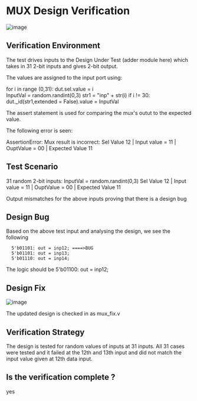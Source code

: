 # MUX Design Verification

![image](https://user-images.githubusercontent.com/46755232/182206490-a1e66337-a235-4c15-b7c1-cc17f1c68166.png)

## Verification Environment

The test drives inputs to the Design Under Test (adder module here) which takes in 31 2-bit inputs  and gives 2-bit output.

The values are assigned to the input port using:

 for i in range (0,31):
        dut.sel.value = i  
        InputVal = random.randint(0,3)
        str1 =  "inp" + str(i)
        if i != 30:
            dut._id(str1,extended = False).value = InputVal
            
The assert statement is used for comparing the mux's outut to the expected value.

The following error is seen:            

AssertionError: Mux result is incorrect: Sel Value 12 |  Input value = 11 | OuptValue = 00 |  Expected Value 11

## Test Scenario

31 random 2-bit inputs: InputVal = random.randint(0,3)
Sel Value 12 |  Input value = 11 | 
OuptValue = 00 | 
Expected Value 11

Output mismatches for the above inputs proving that there is a design bug

## Design Bug
Based on the above test input and analysing the design, we see the following

      5'b01101: out = inp12; ====>BUG
      5'b01101: out = inp13;
      5'b01110: out = inp14;
      
The logic should be   5'b01100: out = inp12;

## Design Fix

![image](https://user-images.githubusercontent.com/46755232/182208595-26f3b041-1786-445e-9ff7-fc4ef859f22d.png)

The updated design is checked in as mux_fix.v

## Verification Strategy
The design is tested for random values of inputs at 31 inputs. All 31 cases were tested and it failed at the 12th and 13th input and did not match the input value given at 12th data input.

## Is the verification complete ?
yes
